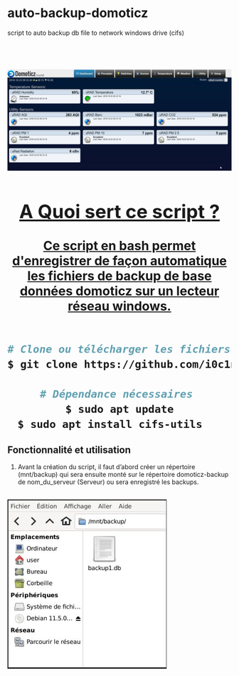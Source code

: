 # auto-backup-domoticz
script to auto backup db file to network windows drive (cifs)

<h1 align="center">
  <br>
  <a href="https://github.com/i0c1n/auto-backup-domoticz"><img src="/jpg/screen.jpg?raw=true" alt="Logo" 
 </h1>

## A Quoi sert ce script ? 

Ce script en bash permet d'enregistrer de façon automatique les fichiers de backup de base données domoticz sur un lecteur réseau windows.
    <br>
    </br>
  
  
 ```bash
# Clone ou télécharger les fichiers bash 
$ git clone https://github.com/i0c1n/auto-backup-domoticz

# Dépendance nécessaires 
$ sudo apt update
$ sudo apt install cifs-utils   
```
    
## Fonctionnalité et utilisation

1)  Avant la création du script, il faut d’abord créer un répertoire (mnt/backup) qui sera ensuite monté sur le répertoire domoticz-backup de nom_du_serveur (Serveur) ou sera enregistré les backups.
  

  <br>
  <a href="https://github.com/i0c1n/auto-backup-domoticz"><img src="/jpg/folder.JPG?raw=true" alt="Logo" 
 </h1>
  
    
    
    
    
